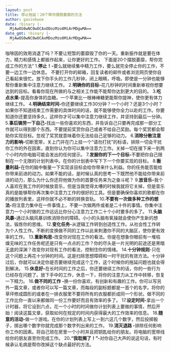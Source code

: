 ```yaml
---
layout: post
title: 停止拖延！20个帮你摆脱萎靡的方法
author: gavinkwoe
date: !binary |-
  MjAwOS0wNC0wOCAxODozMzo0MiArMDgwMA==
date_gmt: !binary |-
  MjAwOS0wNC0wOCAxMDozMzo0MiArMDgwMA==
---
```

咖啡因的效用消退了吗？不要让短暂的萎靡毁了你的一天。重新振作就是要在体力，精力和感情上都振作起来，让你更好的工作。
下面是20个摆脱萎靡，帮你完成工作的方法“
1.<strong>停止！-</strong>要么就继续集中精力工作，要么就完全停止你的工作，不要一边工作一边休息。 不要打开你的邮箱，回复读者的邮件或者浏览网页使你自己看起来很忙。放下你手头的工作几秒钟，闭上眼睛，呼吸。即使是一分钟也能够帮你重新集中注意力继续工作。
2.<strong>明确你的目标-</strong>花几秒钟的时间重新审视你想要达到的目标。看看你现在所做的与之相关工作能不能帮你达到更大的目的。
3.<strong>吃点水果-</strong>提高你身体的血糖。一个苹果比一根棒棒糖更能帮你提神，使你更有体力继续工作。
4.<strong>明确结束时间-</strong>你还要继续工作30分钟？一个小时？还是3个小时？如果你不知道结束工作需要的具体时间的话，就不能够使你全力以赴的工作。你要知道你还要坚持多久，这样你才可以集中注意力继续工作，并坚持到最后一分钟。
5.<strong>事后镐劳一下自己-</strong>找出一些你喜欢的东西，并告诉自己只要再完成那一部分工作就可以得到那个东西。不要提前奖赏你自己或者不给自己奖励。每个奖赏都会帮助你实现目标。忽视了奖赏就意味着你无法给自己足够的动力。
6.<strong>消除分散注意力的影响-</strong>切断宽带，关上门并在门上挂一个“请勿打扰”的标语，排除一切会干扰你工作的外在因素，直到你认为你可以集中注意力工作。关掉一切在接下来一到两个小时内你电脑可能会发出的任何提示。
7.<strong>发掘你的下一个目标-</strong>不要把你自己限制在一个无限的计划列表中。在你的计划表中写下下一个你要实现的目标。
8.<strong>衡量利益-</strong>在你的脑中衡量一下实现该目标会给你带来什么利益。你的任务能否能给你带来前进的动力。如果不能的话，是时候认真的思考一下既然他不能给你带来前进的动力，那么为什么你还将他做为你的首要任务来为之奋斗呢？
9.<strong>放音乐-</strong>我个人喜欢在我工作的时候放音乐，但是当我觉得太嘈的时候我就将它关掉，但是音乐真的是能够帮你再次集中注意力工作的很好的工具。但是要确保你喜欢的歌都在你的播放列表里，这样你就不必不断的转换音轨。
10.<strong>不要有一次做多种工作的想法-</strong>将注意力集中在一件事情上，不要一次做两件或者是二十件的事情。你集中注意力一个小时做的工作远远比你分心注意力工作二十个小时要多的多了。
11.<strong>头脑风暴-</strong>通过头脑风暴训练消除你的障碍。小小的头脑有氧操就会使你产生新的想法，锻炼你的思维。
12.<strong>变化任务-</strong>从逻辑工作转到创造性工作。从社会性工作转为个人性工作。不断的变换做不同的工作以此来刺激你不同的大脑区，使你更有效率的工作。
13.<strong>重新构思-</strong>改变你对现在工作的看法。你是在想象你眼前有一堆枯燥无味的工作任务呢还是只有一点点的工作？你的尽头是一片光明的前途还是黑暗无底的深渊？改变你对现有工作的看法，控制住你的情绪。
14.<strong>十分钟规则</strong>-只在这个问题上再花十分钟的时间。这是扫除思想障碍和一时干扰的有效方法。十分钟过后，你就可以决定你是否要继续完成这个工作，这个时候你的拖延问题也就会得到解决。
15.<strong>休息好-</strong>在长时间的工作之后，你还要继续工作的话，你的一些行为已经存在问题了。放下手中的工作，休息一下，将你的注意力从工作中转移，恢复一下精力。
16.<strong>做不同的工作 -</strong>换一份你喜欢，有创新和有趣的工作。你可以写另外一篇文章，或者你可以写一篇文章，而每段的副标题都是一首个的名字。将你的草坪修成圆形的或者在一排衣服里不要将所有的衣服都折成同一个形状。做不同的工作比你一直以来都做同一份工作要好而且有效率的多了。
17.<strong>设定时间-</strong>拿出一个计时器，将它设到六点，花一个小时的时间做你计划列表上要做的事情，然后开始！阅读这篇文章，获取如何在规定的时间内获得最大的工作效率的信息。
18.<strong>随意的活动-</strong>做一个游戏。在你的计划列表上写上一到六这几个数字，然后投掷骰子，掷出哪个数字你就完成那个数字列出来的工作。
19.<strong>消灭退路  -</strong>排除任何影响你工作的因素。将自己琐在房里一个小时并且把钥匙给你的朋友。将电脑的宽带线给你的朋友直至你完成工作。
20<strong>.“我耽搁了！”-</strong>对你自己大声的说这句话，有时候承认毛病是帮你改掉这个缺点最好的方法。
